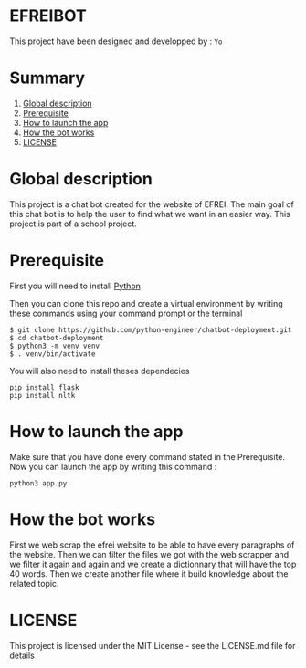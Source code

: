 # EFREIBOT
This project have been designed and developped by : `Yo`
  
# Summary

1. [Global description](#Global)
2. [Prerequisite](#Prerequisite)
3. [How to launch the app](#How-to-launch-the-app)
4. [How the bot works](#How-the-bot-works)
5. [LICENSE](#LICENSE)

# Global description
This project is a chat bot created for the website of EFREI. The main goal of this chat bot is to help the user to find what we want in an easier way. This project is part of a school project.


# Prerequisite

First you will need to install [Python](https://www.python.org/downloads/)

Then you can clone this repo and create a virtual environment by writing these commands using your command prompt or the terminal 

```
$ git clone https://github.com/python-engineer/chatbot-deployment.git
$ cd chatbot-deployment
$ python3 -m venv venv
$ . venv/bin/activate
```

You will also need to install theses dependecies

```
pip install flask
pip install nltk
```

# How to launch the app

Make sure that you have done every command stated in the Prerequisite. Now you can launch the app by writing this command :
```
python3 app.py
```

# How the bot works

First we web scrap the efrei website to be able to have every paragraphs of the website. Then we can filter the files we got with the web scrapper and we filter it again and again and we create a dictionnary that will have the top 40 words. Then we create another file where it build knowledge about the related topic.

# LICENSE

This project is licensed under the MIT License - see the LICENSE.md file for details
